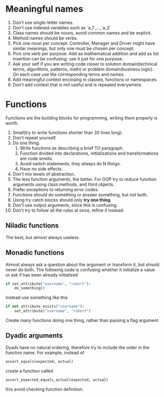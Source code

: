 # Meaningful names

1. Don't use single-letter names.
2. Don't use indexed variables such as ´a_1´,...,´a_2´
3. Class names should be nouns, avoid common names and be explicit.
4. Method names should be verbs.
5. Pick one noun per concept. Controller, Manager and Driver might have similar meanings, but only one must be chosen per concept.
6. Pick one verb per purpose. Add as mathematical addition and add as list insertion can be confusing; use it just for one purpose.
7. Ask your self if you are writing code closer to solution domain(technical terms, algorithms, patterns, math) or problem domain(business logic). On each case use the corresponding terms and names.
8. Add meaningful context enclosing in classes, functions or namespaces.
9. Don't add context that is not useful and is repeated everywhere.

# Functions

Functions are the building blocks for programming, writing them properly is worth.

1. Small(try to write functions shorter than 30 lines long).
2. Don't repeat yourself.
3. Do one thing.
   1. Write functions as describing a brief TO paragraph.
   2. Function divided into declarations, initializations and transformations are code smells.
   3. Avoid switch statements, they always do N things.
   4. Have no side effects.
4. Don't mix levels of abstraction.
5. The less function arguments, the better. For OOP try to reduce function arguments using class methods, and third objects.
6. Prefer exceptions to returning error codes.
7. Functions should do something or answer something, but not both.
8. Using try catch blocks should only **try one thing**.
9. Don't use output arguments, since this is confusing.
10. Don't try to follow all the rules at once, refine it instead.

## Niladic functions
The best, but almost always useless.

## Monadic functions
Almost always ask a question about the argument or transform it, but should never do both. The following code is confusing whether it initialize a value or ask if has been already initialized

```python
if set_attribute("username", "robert"):
    do_something()
```

Instead use something like this

```python
if not attribute_exists("username"):
    set_attribute("username", "robert")
```

Create many functions doing one thing, rather than passing a flag argument

## Dyadic arguments
Dyads have no natural ordering, therefore try to include the order in the function name. For example, instead of

```python
assert_equals(expected, actual)
```

create a function called

```python
assert_expected_equals_actual(expected, actual)
```

this avoid checking function definition.



